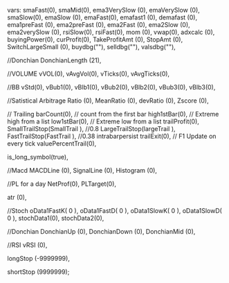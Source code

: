 
vars:
smaFast(0),
smaMid(0),
ema3VerySlow (0),
emaVerySlow (0),
smaSlow(0),
emaSlow (0),
emaFast(0),
emafast1 (0),
demafast (0),
ema1preFast (0), 
ema2preFast (0), 
ema2Fast (0),
ema2Slow (0),
ema2verySlow (0),
rsiSlow(0),
rsiFast(0),
mom (0),
vwap(0), 
adxcalc (0),
buyingPower(0),
curProfit(0),
TakeProfitAmt (0),
StopAmt (0),
SwitchLargeSmall (0),
buydbg(""),
selldbg(""),
valsdbg(""),

//Donchian 
DonchianLength (21), 

//VOLUME
vVOL(0),
vAvgVol(0),
vTicks(0),
vAvgTicks(0),

//BB
vStd(0),
vBub1(0),
vBlb1(0),
vBub2(0),
vBlb2(0),
vBub3(0),
vBlb3(0),

//Satistical Arbitrage
Ratio (0),
MeanRatio (0),
devRatio (0),
Zscore (0),

// Trailing
barCount(0), // count from the first bar
high1stBar(0), // Extreme high from a list 
low1stBar(0), // Extreme low from a list 
trailProfit(0),
SmallTrailStop(SmallTrail ), //0.8
LargeTrailStop(largeTrail ),
FastTrailStop(FastTrail ), //0.38
intrabarpersist trailExit(0), // F1 Update on every tick
valuePercentTrail(0),

is_long_symbol(true),

//Macd
MACDLine (0),
SignalLine (0),
Histogram (0),

//PL for a day
NetProf(0),
PLTarget(0),

atr (0),

//Stoch
oData1FastK( 0 ),
oData1FastD( 0 ), 
oData1SlowK( 0 ),
oData1SlowD( 0 ), 
stochData1(0),
stochData2(0),

//Donchian
DonchianUp (0),
DonchianDown (0),
DonchianMid (0),

//RSI
vRSI (0),


longStop (-9999999),

shortStop (9999999);

